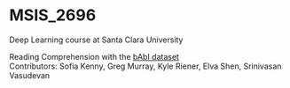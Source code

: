 # MSIS_2696

Deep Learning course at Santa Clara University<br />

Reading Comprehension with the [bAbI dataset](https://research.fb.com/downloads/babi/)<br />
Contributors: Sofia Kenny, Greg Murray, Kyle Riener, Elva Shen, Srinivasan Vasudevan
